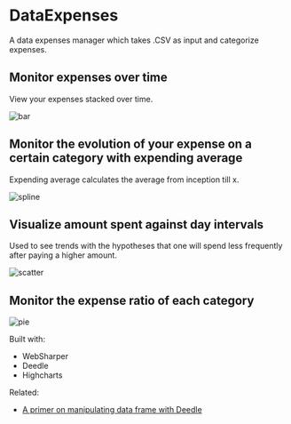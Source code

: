 # DataExpenses

A data expenses manager which takes .CSV as input and categorize expenses.

## Monitor expenses over time

View your expenses stacked over time.

![bar]()

## Monitor the evolution of your expense on a certain category with expending average

Expending average calculates the average from inception till x.

![spline]()

## Visualize amount spent against day intervals

Used to see trends with the hypotheses that one will spend less frequently after paying a higher amount.

![scatter]()

## Monitor the expense ratio of each category

![pie]()

Built with:
 - WebSharper
 - Deedle
 - Highcharts

Related:
 - [A primer on manipulating data frame with Deedle](https://kimsereyblog.blogspot.co.uk/2016/04/a-primer-on-manipulating-data-frame.html)

